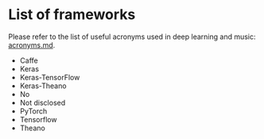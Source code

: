 # List of frameworks

Please refer to the list of useful acronyms used in deep learning and music: [acronyms.md](acronyms.md).

- Caffe
- Keras
- Keras-TensorFlow
- Keras-Theano
- No
- Not disclosed 
- PyTorch
- Tensorflow 
- Theano
  
